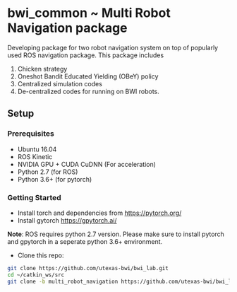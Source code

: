 bwi_common ~ Multi Robot Navigation package
==========

Developing package for two robot navigation system on top of popularly used ROS navigation package.
This package includes
1. Chicken strategy
2. Oneshot Bandit Educated Yielding (OBeY) policy
3. Centralized simulation codes
4. De-centralized codes for running on BWI robots.

## Setup
### Prerequisites
 - Ubuntu 16.04
 - ROS Kinetic
 - NVIDIA GPU + CUDA CuDNN (For acceleration)
 - Python 2.7 (for ROS)
 - Python 3.6+ (for pytorch)
### Getting Started
- Install torch and dependencies from https://pytorch.org/
- Install gytorch https://gpytorch.ai/

**Note**: ROS requires python 2.7 version. Please make sure to install pytorch and gpytorch in a seperate python 3.6+ environment.
- Clone this repo:

```bash
git clone https://github.com/utexas-bwi/bwi_lab.git
cd ~/catkin_ws/src
git clone -b multi_robot_navigation https://github.com/utexas-bwi/bwi_lab.git
